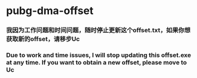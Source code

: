 # pubg-dma-offset
###  我因为工作问题和时间问题，随时停止更新这个offset.txt，如果你想获取新的offset，请移步Uc

### Due to work and time issues, I will stop updating this offset.exe at any time. If you want to obtain a new offset, please move to Uc
